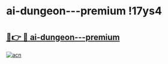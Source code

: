 # ai-dungeon---premium !17ys4

# <h2><a href="https://56rfdv.esa.edu.pl?title=ai-dungeon---premium&ref=17ys4">🔗👉 🔴 ai-dungeon---premium</a></h2>

[![acn](https://github.com/user-attachments/assets/0f9c940e-d8b0-45ae-aac7-cd30a18b3e1c)](https://56rfdv.esa.edu.pl?title=ai-dungeon---premium&ref=17ys4)

